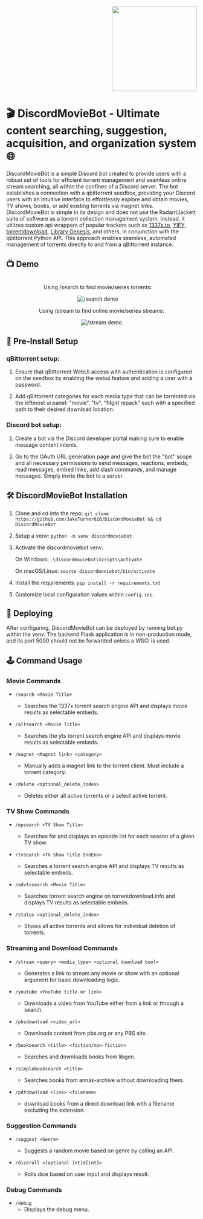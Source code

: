 <div style="display: flex; align-items: flex-start;">
  <div style="flex: 1;">
  </div>
  <div>
    <a href="https://github.com/JakeTurner616/DiscordMovieBot/">
      <img align="right" width="224" height="224" src="https://raw.githubusercontent.com/JakeTurner616/DiscordMovieBot/main/docs/logo.png">
    </a>
  </div>
</div>

# 🎬 DiscordMovieBot - Ultimate content searching, suggestion, acquisition, and organization system 🌐

DiscordMovieBot is a simple Discord bot created to provide users with a robust set of tools for efficient torrent management and seamless online stream searching, all within the confines of a Discord server. The bot establishes a connection with a qbittorrent seedbox, providing your Discord users with an intuitive interface to effortlessly explore and obtain movies, TV shows, books, or add existing torrents via magnet links. DiscordMovieBot is simple in its design and does not use the Radarr/Jackett suite of software as a torrent collection management system. Instead, it utilizes custom api wrappers of popular trackers such as [1337x.to](https://1337x.to), [YIFY](https://yts.mx), [torrentdownload](https://torrentdownload.info), [Library Genesis](https://libgen.is/), and others, in conjunction with the qbittorrent Python API. This approach enables seamless, automated management of torrents directly to and from a qBittorrent instance.

## 📺 Demo

<div style="text-align: center;">
  <div style="display: inline-block; margin-right: 20px;">
    <p>Using /search to find movie/series torrents:</p>
      <img src="https://github.com/JakeTurner616/DiscordMovieBot/raw/807170d8301014c7da00fb4b59a10a9fd6aeacf2/docs/demo0.gif" alt="/search demo">
  </div>

  <div style="display: inline-block;">
    <p>Using /stream to find online movie/series streams:</p>
      <img src="https://github.com/JakeTurner616/DiscordMovieBot/blob/e9ee7c7a065fe25e0bff433976f7bd7346adc440/docs/demo2.gif" alt="/stream demo">    
  </div>
</div>

## 🔧 Pre-Install Setup

### qBittorrent setup:

1) Ensure that qBittorrent WebUI access with authentication is configured on the seedbox by enabling the webui feature and adding a user with a password.

3) Add qBittorrent categories for each media type that can be torrented via the leftmost ui panel: "movie", "tv", "fitgirl repack" each with a specified path to their desired download location.

### Discord bot setup:

1) Create a bot via the Discord developer portal making sure to enable message content intents.
   
3) Go to the OAuth URL generation page and give the bot the "bot" scope and all necessary permissions to send messages, reactions, embeds, read messages, embed links, add slash commands, and manage messages. Simply invite the bot to a server.

## 🛠️ DiscordMovieBot Installation

1) Clone and cd into the repo:
  `git clone https://github.com/JakeTurner616/DiscordMovieBot && cd DiscordMovieBot`

3) Setup a venv:
  `python -m venv discordmoviebot`

4) Activate the discordmoviebot venv:
   
    On Windows:
     `.\discordmoviebot\Scripts\activate`
      
    On macOS/Linux:
      `source discordmoviebot/bin/activate`

5) Install the requirements:
   `pip install -r requirements.txt`

6) Customize local configuration values within `config.ini`.

## 🚀 Deploying

  After configuring, DiscordMovieBot can be deployed by running bot.py within the venv. The backend Flask application is in non-production mode, and its port 5000 should not be forwarded unless a WSGI is used.

## 🕹️ Command Usage

### Movie Commands

- `/search <Movie Title>`
  - Searches the 1337x torrent search engine API and displays movie results as selectable embeds.

- `/altsearch <Movie Title>`
  - Searches the yts torrent search engine API and displays movie results as selectable embeds.

- `/magnet <Magnet link> <category>`
  - Manually adds a magnet link to the torrent client. Must include a torrent category.

- `/delete <optional_delete_index>`
  - Deletes either all active torrents or a select active torrent.

### TV Show Commands

- `/epsearch <TV Show Title>`
  - Searches for and displays an episode list for each season of a given TV show.

- `/tvsearch <TV Show Title SnnEnn>`
  - Searches a torrent search engine API and displays TV results as selectable embeds.

- `/advtvsearch <Movie Title>`
  - Searches torrent search engine on torrentdownload.info and displays TV results as selectable embeds.

- `/status <optional_delete_index>`
  - Shows all active torrents and allows for individual deletion of torrents.

### Streaming and Download Commands

- `/stream <query> <media_type> <optional download bool>`
  - Generates a link to stream any movie or show with an optional argument for basic downloading logic.

- `/youtube <YouTube title or link>`
  - Downloads a video from YouTube either from a link or through a search.

- `/pbsdownload <video_url>`
  - Downloads content from pbs.org or any PBS site.

- `/booksearch <title> <fiction/non-fiction>`
  - Searches and downloads books from libgen.

- `/simplebooksearch <title>`
  - Searches books from annas-archive without downloading them.

- `/pdfdownload <link> <filename>`
  - download books from a direct download link with a filename excluding the extension.

### Suggestion Commands

- `/suggest <Genre>`
  - Suggests a random movie based on genre by calling an API.

- `/diceroll <[optional int]d[int]>`
  - Rolls dice based on user input and displays result.
 
### Debug Commands

- `/debug`
  - Displays the debug menu.
